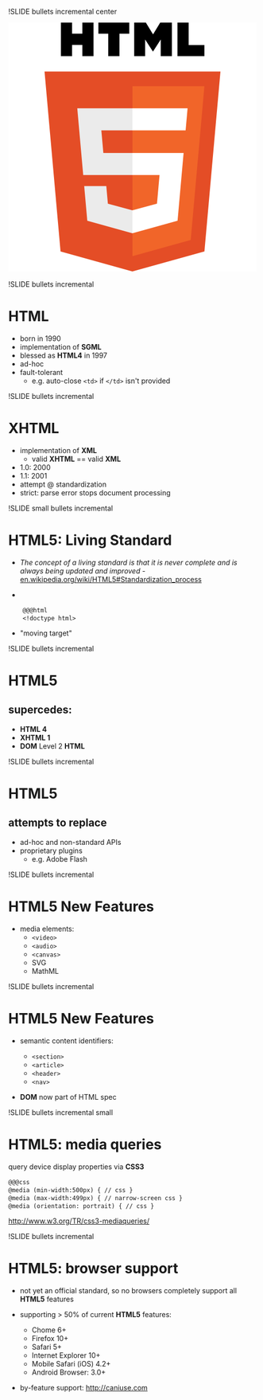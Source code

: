 !SLIDE bullets incremental center

![html5 logo](500px-HTML5-logo.svg.png)

!SLIDE bullets incremental
# HTML

- born in 1990
- implementation of **SGML**
- blessed as **HTML4** in 1997
- ad-hoc
- fault-tolerant
  - e.g. auto-close `<td>` if `</td>` isn't provided

!SLIDE bullets incremental
# XHTML

- implementation of **XML**
    - valid **XHTML** == valid **XML**
- 1.0: 2000
- 1.1: 2001
- attempt @ standardization
- strict: parse error stops document processing

!SLIDE small bullets incremental
# HTML5: Living Standard

- *The concept of a living standard is that it is never complete and is always being updated and improved* - [en.wikipedia.org/wiki/HTML5#Standardization_process](http://en.wikipedia.org/wiki/HTML5#Standardization_process)

- 

        @@@html
        <!doctype html>

- "moving target"

!SLIDE bullets incremental
# HTML5
## supercedes:

- **HTML 4**
- **XHTML 1**
- **DOM** Level 2 **HTML**

!SLIDE bullets incremental
# HTML5
## attempts to replace

- ad-hoc and non-standard APIs
- proprietary plugins
    - e.g. Adobe Flash


!SLIDE bullets incremental
# HTML5 New Features

- media elements:
    - `<video>`
    - `<audio>`
    - `<canvas>`
    - SVG
    - MathML

!SLIDE bullets incremental
# HTML5 New Features

- semantic content identifiers:
    - `<section>`
    - `<article>`
    - `<header>`
    - `<nav>`

- **DOM** now part of HTML spec


!SLIDE bullets incremental small
# HTML5: media queries

query device display properties via **CSS3**
    
    @@@css
    @media (min-width:500px) { // css }
    @media (max-width:499px) { // narrow-screen css }
    @media (orientation: portrait) { // css }


<http://www.w3.org/TR/css3-mediaqueries/>

!SLIDE bullets incremental
# HTML5: browser support

- not yet an official standard, so no browsers completely support all **HTML5** features

- supporting > 50% of current **HTML5** features:

    - Chome 6+
    - Firefox 10+
    - Safari 5+
    - Internet Explorer 10+
    - Mobile Safari (iOS) 4.2+
    - Android Browser: 3.0+

- by-feature support: <http://caniuse.com>


